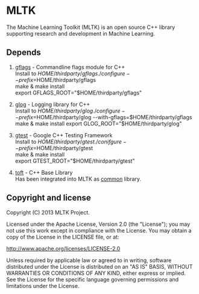 MLTK
==========================
The Machine Learning Toolkit (MLTK) is an open source C++ library supporting research and development in Machine Learning.

Depends
----------------------
1. [gflags](https://code.google.com/p/gflags/) - Commandline flags module for C++  
Install to $HOME/thirdparty/gflags  
    ./configure --prefix=$HOME/thirdparty/gflags  
    make & make install  
    export GFLAGS_ROOT="$HOME/thirdparty/gflags"  
2. [glog](https://code.google.com/p/google-glog/) - Logging library for C++  
Install to $HOME/thirdparty/glog  
    ./configure --prefix=$HOME/thirdparty/glog --with-gflags=$HOME/thirdparty/gflags  
    make & make install  
    export GLOG_ROOT="$HOME/thirdparty/glog"  
3. [gtest](https://code.google.com/p/googletest/) - Google C++ Testing Framework  
Install to $HOME/thirdparty/gtest  
    ./conifgure --prefix=$HOME/thirdparty/gtest  
    make & make install  
    export GTEST_ROOT="$HOME/thirdparty/gtest"  

4. [toft](https://github.com/chen3feng/toft) - C++ Base Library  
Has been integrated into MLTK as [common](https://github.com/fandywang/mltk/tree/master/common) library.

Copyright and license
---------------------
Copyright (C) 2013 MLTK Project.

Licensed under the Apache License, Version 2.0 (the "License");
you may not use this work except in compliance with the License.
You may obtain a copy of the License in the LICENSE file, or at:

   http://www.apache.org/licenses/LICENSE-2.0

Unless required by applicable law or agreed to in writing, software
distributed under the License is distributed on an "AS IS" BASIS,
WITHOUT WARRANTIES OR CONDITIONS OF ANY KIND, either express or implied.
See the License for the specific language governing permissions and
limitations under the License.
